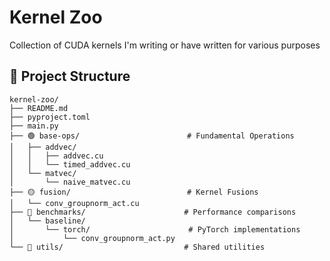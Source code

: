 # Kernel Zoo

Collection of CUDA kernels I'm writing or have written for various purposes

## 📁 Project Structure

```
kernel-zoo/
├── README.md
├── pyproject.toml
├── main.py
├── 🟢 base-ops/                        # Fundamental Operations
│   ├── addvec/                     
│   │   ├── addvec.cu              
│   │   └── timed_addvec.cu        
│   └── matvec/                       
│       └── naive_matvec.cu        
├── 🟡 fusion/                          # Kernel Fusions
│   └── conv_groupnorm_act.cu   
├── 🔵 benchmarks/                      # Performance comparisons
│   └── baseline/
│       └── torch/                      # PyTorch implementations
│           └── conv_groupnorm_act.py
└── 🔧 utils/                           # Shared utilities
```

